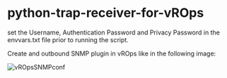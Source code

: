 # python-trap-receiver-for-vROps

set the Username, Authentication Password and Privacy Password in the envvars.txt file prior to running the script.

Create and outbound SNMP plugin in vROps like in the following image:

![vROpsSNMPconf](https://user-images.githubusercontent.com/39626036/151814901-46467ca8-fc3b-423b-a417-efeaecb8bae1.png)
